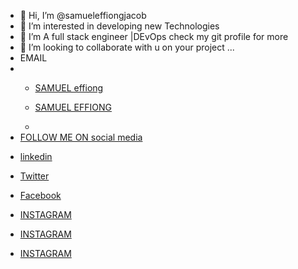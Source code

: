 - 👋 Hi, I’m @samueleffiongjacob
- 👀 I’m interested in developing new Technologies
- 🌱 I’m A full stack engineer |DEvOps check my git profile for more
- 💞️ I’m looking to collaborate with u on your project ...
-  EMAIL 
- <ul>
  <li><p><a href="samueleffiongjacob@gmail.com">SAMUEL effiong</p></li>
  <li><p><a href=" samueleffiong685@gmail.com">SAMUEL EFFIONG</p></li>
- </ul>
-  FOLLOW ME ON social media
<ul>
  <li><p><a href="https://www.linkedin.com/in/samuel-effiong-jacob-9467a1175/">linkedin </p></li>
  <li><p><a href="https://twitter.com/samueleffiong_">Twitter</p></li>
  <li><p><a href="https://www.facebook.com/samueleffiong.jacob/">Facebook</p></li>
  <li><p><a href="https://www.instagram.com/effiongsamuel/">INSTAGRAM</p></li>
  <li><p><a href="https://www.instagram.com/samueleffiong_official/">INSTAGRAM</p></li>
  <li><p><a href="https://www.instagram.com/samueleffiong0/">INSTAGRAM</p></li>
</ul>

<!---
samueleffiongjacob/samueleffiongjacob is a ✨ special ✨ repository because its `README.md` (this file) appears on your GitHub profile.
You can click the Preview link to take a look at your changes.
--->
